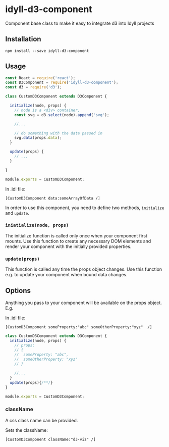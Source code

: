 # idyll-d3-component

Component base class to make it easy to integrate d3 into Idyll projects

## Installation

```
npm install --save idyll-d3-component
```


## Usage

```jsx
const React = require('react');
const D3Component = require('idyll-d3-component');
const d3 = require('d3');

class CustomD3Component extends D3Component {

  initialize(node, props) {
    // node is a <div> container,
    const svg = d3.select(node).append('svg');

    //...

    // do something with the data passed in
    svg.data(props.data);
  }

  update(props) {
    // ...
  }

}

module.exports = CustomD3Component;
```

In .idl file:
```
[CustomD3Component data:someArrayOfData /]
```


In order to use this component, you need to define two methods, `initialize` and `update`.

### `iniatialize(node, props)`

The initialize function is called only once when your component first mounts. Use this function to
create any necessary DOM elements and render your component with the initially provided properties.

### `update(props)`

This function is called any time the props object changes. Use this function e.g. to update
your component when bound data changes.

## Options

Anything you pass to your component will be available on the props object.
E.g.

In .idl file:
```
[CustomD3Component someProperty:"abc" someOtherProperty:"xyz"  /]
```

```jsx
class CustomD3Component extends D3Component {
  initialize(node, props) {
    // props:
    // {
    //  someProperty: "abc",
    //  someOtherProperty: "xyz"
    // }

    //...
  }
  update(props){/**/}
}

module.exports = CustomD3Component;
```

### className

A css class name can be provided.

Sets the className:
```
[CustomD3Component className:"d3-viz" /]
```

